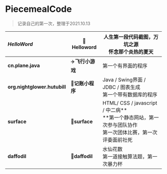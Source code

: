 # PiecemealCode
> 记录自己的第一次，整理于2021.10.13

| *HelloWord*                  | 👋Helloword      | 人生第一段代码截图，万坑之源<br />怀念那个炎热的夏天 |
| :--------------------------- | --------------- | ------------------------------------------------------------ |
| **cn.plane.java**            | ✈️**飞行小游戏** | 第一个有界面的程序                |
| **org.nightglower.hutubill** | 📑**记账小程序** | Java / Swing界面 / JDBC / 图表生成<br />第一个带有数据库的程序 |
| **surface** | 👊**surface** | HTML/ CSS / javascript / 中二病**<br />**第一个静态网站，第一次参与团队协作<br />第一次团体比赛，第一次评委面前社死 |
| **daffodil** | 🌷**daffodil** | 水仙花数<br />第一道接触算法题，第一次暴力杯 |

